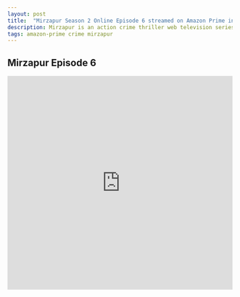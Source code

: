 ```yaml
---
layout: post
title:  "Mirzapur Season 2 Online Episode 6 streamed on Amazon Prime in 720p"
description: Mirzapur is an action crime thriller web television series on Amazon Prime Video produced by Excel Entertainment. It revolves around drugs, guns, murders and lawlessness. It depicts the putrescence, governance and rule of mafia dons and the rivalry and crime prevailing in the Purvanchal region of Uttar Pradesh.
tags: amazon-prime crime mirzapur
---
```


## Mirzapur Episode 6

<div class="responsive-container">
<iframe src="https://drive.google.com/file/d/1-VaTbVNWvdiy6Iq5q9QavZI_UXC7CVWo/preview" frameborder="0" marginwidth="0" marginheight="0" scrolling="NO" width="100%" height="480" allowfullscreen=""></iframe>
<div style="width: 80px; height: 80px; position: absolute; opacity: 0; right: 0px; top: 0px;"> </div></div>

<script data-ad-client="ca-pub-8367357551397143" async src="https://pagead2.googlesyndication.com/pagead/js/adsbygoogle.js"></script>
